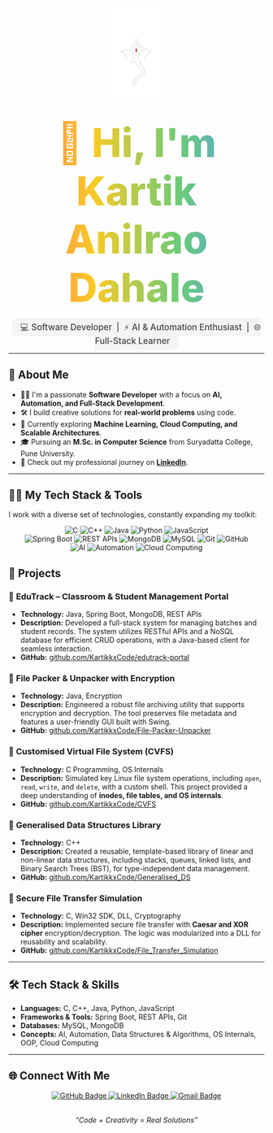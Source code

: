<div align="center">
  <img src="https://github.com/KartikkxCode/KartikkxCode/blob/main/bappa.png" width="100"/>
  <h1 align="center">
  <span style="
    font-size: 2.8em;
    font-weight: 800;
    background: linear-gradient(90deg, #ff6b6b, #f9ca24, #6bcB77, #4d96ff);
    -webkit-background-clip: text;
    -webkit-text-fill-color: transparent;
    display: inline-block;
  ">
    👋 Hi, I'm Kartik Anilrao Dahale
  </span>
</h1>

<p align="center">
  <span style="
    font-size: 1.2em;
    color: #444;
    background: #f4f4f4;
    padding: 8px 16px;
    border-radius: 10px;
    font-weight: 500;
  ">
    💻 Software Developer &nbsp;|&nbsp; ⚡ AI & Automation Enthusiast &nbsp;|&nbsp; 🌐 Full-Stack Learner
  </span>
</p>


</div>

---

## 🚀 About Me

- 👨‍💻 I'm a passionate **Software Developer** with a focus on **AI, Automation, and Full-Stack Development**.
- 🛠️ I build creative solutions for **real-world problems** using code.
- 🌱 Currently exploring **Machine Learning, Cloud Computing, and Scalable Architectures**.
- 🎓 Pursuing an **M.Sc. in Computer Science** from Suryadatta College, Pune University.
- 🔗 Check out my professional journey on [**LinkedIn**](https://www.linkedin.com/in/kartik-dahale-422462231).

---

## 👨‍💻 My Tech Stack & Tools

I work with a diverse set of technologies, constantly expanding my toolkit:

<div align="center">
  <img src="https://img.shields.io/badge/C-00599C?style=for-the-badge&logo=c&logoColor=white" alt="C"/>
  <img src="https://img.shields.io/badge/C%2B%2B-00599C?style=for-the-badge&logo=c%2B%2B&logoColor=white" alt="C++"/>
  <img src="https://img.shields.io/badge/Java-ED8B00?style=for-the-badge&logo=java&logoColor=white" alt="Java"/>
  <img src="https://img.shields.io/badge/Python-3776AB?style=for-the-badge&logo=python&logoColor=white" alt="Python"/>
  <img src="https://img.shields.io/badge/JavaScript-F7DF1E?style=for-the-badge&logo=javascript&logoColor=black" alt="JavaScript"/>
  <br>
  <img src="https://img.shields.io/badge/Spring_Boot-6DB33F?style=for-the-badge&logo=spring&logoColor=white" alt="Spring Boot"/>
  <img src="https://img.shields.io/badge/REST_APIs-00599C?style=for-the-badge&logo=apache&logoColor=white" alt="REST APIs"/>
  <img src="https://img.shields.io/badge/MongoDB-47A248?style=for-the-badge&logo=mongodb&logoColor=white" alt="MongoDB"/>
  <img src="https://img.shields.io/badge/MySQL-4479A1?style=for-the-badge&logo=mysql&logoColor=white" alt="MySQL"/>
  <img src="https://img.shields.io/badge/Git-F05032?style=for-the-badge&logo=git&logoColor=white" alt="Git"/>
  <img src="https://img.shields.io/badge/GitHub-181717?style=for-the-badge&logo=github&logoColor=white" alt="GitHub"/>
  <br>
  <img src="https://img.shields.io/badge/Artificial_Intelligence-FF6F00?style=for-the-badge&logo=tensorflow&logoColor=white" alt="AI"/>
  <img src="https://img.shields.io/badge/Automation-FF6F00?style=for-the-badge&logo=robot-framework&logoColor=white" alt="Automation"/>
  <img src="https://img.shields.io/badge/Cloud_Computing-F05032?style=for-the-badge&logo=amazon-aws&logoColor=white" alt="Cloud Computing"/>
</div>


## 📌 Projects

### 🔹 **EduTrack – Classroom & Student Management Portal**
- **Technology:** Java, Spring Boot, MongoDB, REST APIs
- **Description:** Developed a full-stack system for managing batches and student records. The system utilizes RESTful APIs and a NoSQL database for efficient CRUD operations, with a Java-based client for seamless interaction.
- **GitHub:** [github.com/KartikkxCode/edutrack-portal](https://github.com/KartikkxCode/edutrack-portal)

### 🔹 **File Packer & Unpacker with Encryption**
- **Technology:** Java, Encryption
- **Description:** Engineered a robust file archiving utility that supports encryption and decryption. The tool preserves file metadata and features a user-friendly GUI built with Swing.
- **GitHub:** [github.com/KartikkxCode/File-Packer-Unpacker](https://github.com/KartikkxCode/File-Packer-Unpacker)

### 🔹 **Customised Virtual File System (CVFS)**
- **Technology:** C Programming, OS Internals
- **Description:** Simulated key Linux file system operations, including `open`, `read`, `write`, and `delete`, with a custom shell. This project provided a deep understanding of **inodes, file tables, and OS internals**.
- **GitHub:** [github.com/KartikkxCode/CVFS](https://github.com/KartikkxCode/CVFS)

### 🔹 **Generalised Data Structures Library**
- **Technology:** C++
- **Description:** Created a reusable, template-based library of linear and non-linear data structures, including stacks, queues, linked lists, and Binary Search Trees (BST), for type-independent data management.
- **GitHub:** [github.com/KartikkxCode/Generalised_DS](https://github.com/KartikkxCode/Generalised_DS)

### 🔹 **Secure File Transfer Simulation**
- **Technology:** C, Win32 SDK, DLL, Cryptography
- **Description:** Implemented secure file transfer with **Caesar and XOR cipher** encryption/decryption. The logic was modularized into a DLL for reusability and scalability.
- **GitHub:** [github.com/KartikkxCode/File_Transfer_Simulation](https://github.com/KartikkxCode/File_Transfer_Simulation)

---

## 🛠️ Tech Stack & Skills

- **Languages:** C, C++, Java, Python, JavaScript
- **Frameworks & Tools:** Spring Boot, REST APIs, Git
- **Databases:** MySQL, MongoDB
- **Concepts:** AI, Automation, Data Structures & Algorithms, OS Internals, OOP, Cloud Computing

---

## 🌐 Connect With Me

<div align="center">
  <a href="https://github.com/KartikkxCode" target="_blank">
    <img src="https://img.shields.io/badge/GitHub-100000?style=for-the-badge&logo=github&logoColor=white" alt="GitHub Badge"/>
  </a>
  <a href="https://www.linkedin.com/in/kartik-dahale-422462231" target="_blank">
    <img src="https://img.shields.io/badge/LinkedIn-0077B5?style=for-the-badge&logo=linkedin&logoColor=white" alt="LinkedIn Badge"/>
  </a>
  <a href="mailto:kartikdahale067@gmail.com" target="_blank">
    <img src="https://img.shields.io/badge/Gmail-D14836?style=for-the-badge&logo=gmail&logoColor=white" alt="Gmail Badge"/>
  </a>
</div>

<br>
<p align="center">
  <em>“Code + Creativity = Real Solutions”</em>
</p>
